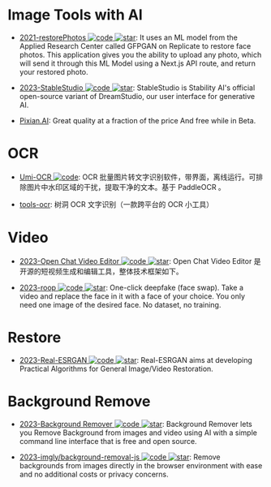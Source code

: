 # Image Tools with AI

- [2021-restorePhotos ![code](https://ng-tech.icu/assets/code.svg) ![star](https://img.shields.io/github/stars/Nutlope/restorePhotos)](https://github.com/Nutlope/restorePhotos): It uses an ML model from the Applied Research Center called GFPGAN on Replicate to restore face photos. This application gives you the ability to upload any photo, which will send it through this ML Model using a Next.js API route, and return your restored photo.

- [2023-StableStudio ![code](https://ng-tech.icu/assets/code.svg) ![star](https://img.shields.io/github/stars/Stability-AI/StableStudio)](https://github.com/Stability-AI/StableStudio): StableStudio is Stability AI's official open-source variant of DreamStudio, our user interface for generative AI.

- [Pixian.AI](https://pixian.ai/remove-image-backgrounds): Great quality at a fraction of the price And free while in Beta.

# OCR

- [Umi-OCR ![code](https://ng-tech.icu/assets/code.svg)](https://github.com/hiroi-sora/Umi-OCR): OCR 批量图片转文字识别软件，带界面，离线运行。可排除图片中水印区域的干扰，提取干净的文本。基于 PaddleOCR 。

- [tools-ocr](https://github.com/AnyListen/tools-ocr): 树洞 OCR 文字识别（一款跨平台的 OCR 小工具）

# Video

- [2023-Open Chat Video Editor ![code](https://ng-tech.icu/assets/code.svg) ![star](https://img.shields.io/github/stars/SCUTlihaoyu/open-chat-video-editor)](https://github.com/SCUTlihaoyu/open-chat-video-editor): Open Chat Video Editor 是开源的短视频生成和编辑工具，整体技术框架如下。

- [2023-roop ![code](https://ng-tech.icu/assets/code.svg) ![star](https://img.shields.io/github/stars/s0md3v/roop)](https://github.com/s0md3v/roop): One-click deepfake (face swap). Take a video and replace the face in it with a face of your choice. You only need one image of the desired face. No dataset, no training.

# Restore

- [2023-Real-ESRGAN ![code](https://ng-tech.icu/assets/code.svg) ![star](https://img.shields.io/github/stars/xinntao/Real-ESRGAN)](https://github.com/xinntao/Real-ESRGAN): Real-ESRGAN aims at developing Practical Algorithms for General Image/Video Restoration.

# Background Remove

- [2023-Background Remover ![code](https://ng-tech.icu/assets/code.svg) ![star](https://img.shields.io/github/stars/nadermx/backgroundremover)](https://github.com/nadermx/backgroundremover): Background Remover lets you Remove Background from images and video using AI with a simple command line interface that is free and open source.

- [2023-imgly/background-removal-js ![code](https://ng-tech.icu/assets/code.svg) ![star](https://img.shields.io/github/stars/imgly/background-removal-js)](https://github.com/imgly/background-removal-js): Remove backgrounds from images directly in the browser environment with ease and no additional costs or privacy concerns.
